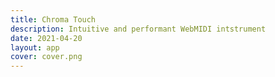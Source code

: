 ```yaml
---
title: Chroma Touch
description: Intuitive and performant WebMIDI intstrument
date: 2021-04-20
layout: app
cover: cover.png
---
```


<ChromaTouch  />
